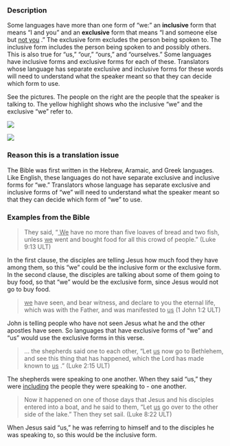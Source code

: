 

### Description

Some languages have more than one form of “we:” an **inclusive** form that means “I and you” and an **exclusive** form that means “I and someone else but <u> not you</u> .” The exclusive form excludes the person being spoken to. The inclusive form includes the person being spoken to and possibly others. This is also true for “us,” “our,” “ours,” and “ourselves.” Some languages have inclusive forms and exclusive forms for each of these. Translators whose language has separate exclusive and inclusive forms for these words will need to understand what the speaker meant so that they can decide which form to use.

See the pictures. The people on the right are the people that the speaker is talking to. The yellow highlight shows who the inclusive “we” and the exclusive “we” refer to.

![](https://cdn.door43.org/ta/jpg/vocabulary/we_us_inclusive.jpg)

![](https://cdn.door43.org/ta/jpg/vocabulary/we_us_exclusive.jpg)

### Reason this is a translation issue

The Bible was first written in the Hebrew, Aramaic, and Greek languages. Like English, these languages do not have separate exclusive and inclusive forms for “we.” Translators whose language has separate exclusive and inclusive forms of “we” will need to understand what the speaker meant so that they can decide which form of “we” to use.

### Examples from the Bible

> They said, “<u> We</u> have no more than five loaves of bread and two fish, unless <u> we</u> went and bought food for all this crowd of people.” (Luke 9:13 ULT)

In the first clause, the disciples are telling Jesus how much food they have among them, so this “we” could be the inclusive form or the exclusive form. In the second clause, the disciples are talking about some of them going to buy food, so that “we” would be the exclusive form, since Jesus would not go to buy food.

> <u> we</u> have seen, and bear witness, and declare to you the eternal life, which was with the Father, and was manifested to <u> us</u> (1 John 1:2 ULT)

John is telling people who have not seen Jesus what he and the other apostles have seen. So languages that have exclusive forms of “we” and “us” would use the exclusive forms in this verse.

> … the shepherds said one to each other, “Let <u> us</u> now go to Bethlehem, and see this thing that has happened, which the Lord has made known to <u> us</u> .” (Luke 2:15 ULT)

The shepherds were speaking to one another. When they said “us,” they were <u> including</u> the people they were speaking to - one another.

> Now it happened on one of those days that Jesus and his disciples entered into a boat, and he said to them, “Let <u> us</u> go over to the other side of the lake.” Then they set sail. (Luke 8:22 ULT)

When Jesus said “us,” he was referring to himself and to the disciples he was speaking to, so this would be the inclusive form.
